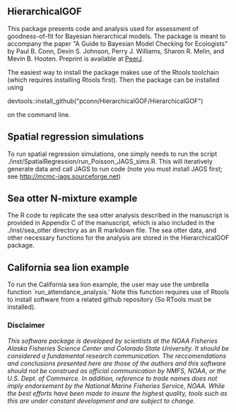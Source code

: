 <!-- README.md is generated from README.Rmd. Please edit that file -->
HierarchicalGOF
---------------

This package presents code and analysis used for assessment of goodness-of-fit for Bayesian hierarchical models. The package is meant to accompany the paper "A Guide to Bayesian Model Checking for Ecologists" by Paul B. Conn, Devin S. Johnson, Perry J. Williams, Sharon R. Melin, and Mevin B. Hooten. Preprint is available at [PeerJ](https://peerj.com/preprints/3390.pdf).

The easiest way to install the package makes use of the Rtools toolchain (which requires installing Rtools first). Then the package can be installed using

devtools::install\_github("pconn/HierarchicalGOF/HierarchicalGOF")

on the command line.

Spatial regression simulations
------------------------------

To run spatial regression simulations, one simply needs to run the script ./inst/SpatialRegression/run\_Poisson\_JAGS\_sims.R. This will iteratively generate data and call JAGS to run code (note you must install JAGS first; see <http://mcmc-jags.sourceforge.net>)

Sea otter N-mixture example
---------------------------

The R code to replicate the sea otter analysis described in the manuscript is provided in Appendix C of the manuscript, which is also included in the ./inst/sea\_otter directory as an R markdown file. The sea otter data, and other necessary functions for the analysis are stored in the HierarchicalGOF package.

California sea lion example
---------------------------

To run the California sea lion example, the user may use the umbrella function \`run\_attendance\_analysis.' Note this function requires use of Rtools to install software from a related github repository (So RTools must be installed).

### Disclaimer

*This software package is developed by scientists at the NOAA Fisheries Alaska Fisheries Science Center and Colorado State University. It should be considered a fundamental research communication. The reccomendations and conclusions presented here are those of the authors and this software should not be construed as official communication by NMFS, NOAA, or the U.S. Dept. of Commerce. In addition, reference to trade names does not imply endorsement by the National Marine Fisheries Service, NOAA. While the best efforts have been made to insure the highest quality, tools such as this are under constant development and are subject to change.*
